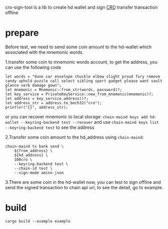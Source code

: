 cro-sign-tool is a lib to create hd wallet and sign [CRO](https://github.com/crypto-com/chain-main) transfer transaction offline

# prepare
Before test, we need to send some coin amount to the hd-wallet which associated with the mnemonic words.

1.transfer some coin to mnemonic words account, to get the address, you can use the following code
```
let words = "dune car envelope chuckle elbow slight proud fury remove candy uphold puzzle call select sibling sport gadget please want vault glance verb damage gown";
let mnemonic = Mnemonic::from_str(words, password)?;
let key_service = PrivateKeyService::new_from_mnemonic(mnemonic)?;
let address = key_service.address()?;
let address_str = address.to_bech32("cro");
println!("{}", address_str);
```
or you can recover mnemonic to local storage:
`chain-maind keys add hd-wallet --keyring-backend test --recover`
and use `chain-maind keys list --keyring-backend test` to see the address

2.Transfer some coin amount to the hd_address using `chain-maind`:
```
chain-maind tx bank send \
    ${from_address} \
    ${hd_address} \
    100cro \
    --keyring-backend test \
    --chain-id test \
    --sign-mode amino-json
```

3.There are some coin in the hd-wallet now, you can test to sign offline and send the signed transaction to chain api url, to see the detail, go to example.

# build
`cargo build --example example`